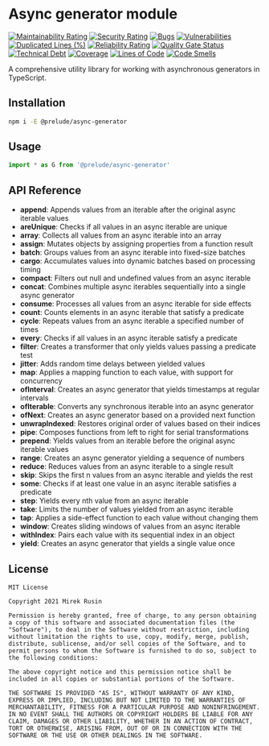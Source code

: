 # Async generator module

[![Maintainability Rating](https://sonarcloud.io/api/project_badges/measure?project=preludejs_async-generator&metric=sqale_rating)](https://sonarcloud.io/summary/new_code?id=preludejs_async-generator)
[![Security Rating](https://sonarcloud.io/api/project_badges/measure?project=preludejs_async-generator&metric=security_rating)](https://sonarcloud.io/summary/new_code?id=preludejs_async-generator)
[![Bugs](https://sonarcloud.io/api/project_badges/measure?project=preludejs_async-generator&metric=bugs)](https://sonarcloud.io/summary/new_code?id=preludejs_async-generator)
[![Vulnerabilities](https://sonarcloud.io/api/project_badges/measure?project=preludejs_async-generator&metric=vulnerabilities)](https://sonarcloud.io/summary/new_code?id=preludejs_async-generator)
[![Duplicated Lines (%)](https://sonarcloud.io/api/project_badges/measure?project=preludejs_async-generator&metric=duplicated_lines_density)](https://sonarcloud.io/summary/new_code?id=preludejs_async-generator)
[![Reliability Rating](https://sonarcloud.io/api/project_badges/measure?project=preludejs_async-generator&metric=reliability_rating)](https://sonarcloud.io/summary/new_code?id=preludejs_async-generator)
[![Quality Gate Status](https://sonarcloud.io/api/project_badges/measure?project=preludejs_async-generator&metric=alert_status)](https://sonarcloud.io/summary/new_code?id=preludejs_async-generator)
[![Technical Debt](https://sonarcloud.io/api/project_badges/measure?project=preludejs_async-generator&metric=sqale_index)](https://sonarcloud.io/summary/new_code?id=preludejs_async-generator)
[![Coverage](https://sonarcloud.io/api/project_badges/measure?project=preludejs_async-generator&metric=coverage)](https://sonarcloud.io/summary/new_code?id=preludejs_async-generator)
[![Lines of Code](https://sonarcloud.io/api/project_badges/measure?project=preludejs_async-generator&metric=ncloc)](https://sonarcloud.io/summary/new_code?id=preludejs_async-generator)
[![Code Smells](https://sonarcloud.io/api/project_badges/measure?project=preludejs_async-generator&metric=code_smells)](https://sonarcloud.io/summary/new_code?id=preludejs_async-generator)

A comprehensive utility library for working with asynchronous generators in TypeScript.

## Installation

```bash
npm i -E @prelude/async-generator
```

## Usage

```ts
import * as G from '@prelude/async-generator'
```

## API Reference

- **append**: Appends values from an iterable after the original async iterable values
- **areUnique**: Checks if all values in an async iterable are unique
- **array**: Collects all values from an async iterable into an array
- **assign**: Mutates objects by assigning properties from a function result
- **batch**: Groups values from an async iterable into fixed-size batches
- **cargo**: Accumulates values into dynamic batches based on processing timing
- **compact**: Filters out null and undefined values from an async iterable
- **concat**: Combines multiple async iterables sequentially into a single async generator
- **consume**: Processes all values from an async iterable for side effects
- **count**: Counts elements in an async iterable that satisfy a predicate
- **cycle**: Repeats values from an async iterable a specified number of times
- **every**: Checks if all values in an async iterable satisfy a predicate
- **filter**: Creates a transformer that only yields values passing a predicate test
- **jitter**: Adds random time delays between yielded values
- **map**: Applies a mapping function to each value, with support for concurrency
- **ofInterval**: Creates an async generator that yields timestamps at regular intervals
- **ofIterable**: Converts any synchronous iterable into an async generator
- **ofNext**: Creates an async generator based on a provided next function
- **unwrapIndexed**: Restores original order of values based on their indices
- **pipe**: Composes functions from left to right for serial transformations
- **prepend**: Yields values from an iterable before the original async iterable values
- **range**: Creates an async generator yielding a sequence of numbers
- **reduce**: Reduces values from an async iterable to a single result
- **skip**: Skips the first n values from an async iterable and yields the rest
- **some**: Checks if at least one value in an async iterable satisfies a predicate
- **step**: Yields every nth value from an async iterable
- **take**: Limits the number of values yielded from an async iterable
- **tap**: Applies a side-effect function to each value without changing them
- **window**: Creates sliding windows of values from an async iterable
- **withIndex**: Pairs each value with its sequential index in an object
- **yield**: Creates an async generator that yields a single value once

## License

```
MIT License

Copyright 2021 Mirek Rusin

Permission is hereby granted, free of charge, to any person obtaining a copy of this software and associated documentation files (the "Software"), to deal in the Software without restriction, including without limitation the rights to use, copy, modify, merge, publish, distribute, sublicense, and/or sell copies of the Software, and to permit persons to whom the Software is furnished to do so, subject to the following conditions:

The above copyright notice and this permission notice shall be included in all copies or substantial portions of the Software.

THE SOFTWARE IS PROVIDED "AS IS", WITHOUT WARRANTY OF ANY KIND, EXPRESS OR IMPLIED, INCLUDING BUT NOT LIMITED TO THE WARRANTIES OF MERCHANTABILITY, FITNESS FOR A PARTICULAR PURPOSE AND NONINFRINGEMENT. IN NO EVENT SHALL THE AUTHORS OR COPYRIGHT HOLDERS BE LIABLE FOR ANY CLAIM, DAMAGES OR OTHER LIABILITY, WHETHER IN AN ACTION OF CONTRACT, TORT OR OTHERWISE, ARISING FROM, OUT OF OR IN CONNECTION WITH THE SOFTWARE OR THE USE OR OTHER DEALINGS IN THE SOFTWARE.
```
